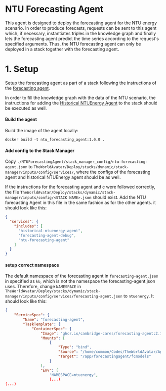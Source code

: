 # NTU Forecasting Agent

This agent is designed to deploy the forecasting agent for the NTU energy scenario. In order to produce forecasts, requests can be sent to this agent which, if necessary, instantiates triples in the knowledge graph and finally lets the forecasting agent predict the time series according to the request's specified arguments. Thus, the NTU forecasting agent can only be deployed in a stack together with the forecasting agent.

# 1. Setup

Setup the forecasting agent as part of a stack following the instructions of the [forecasting agent](https://github.com/cambridge-cares/TheWorldAvatar/edit/main/Agents/ForecastingAgent/).

In order to fill the knowledge graph with the data of the NTU scenario, the instructions for adding the [Historical NTUEnergy Agent](https://github.com/cambridge-cares/TheWorldAvatar/tree/main/Agents/HistoricalNTUEnergyAgent) to the stack should be executed as well.


#### Build the agent

Build the image of the agent locally:
```
docker build -t ntu_forecasting_agent:1.0.0 .
```

#### Add config to the Stack Manager

Copy ```./NTUForecastingAgent/stack_manager_config/ntu-forecasting-agent.json``` to ```TheWorldAvatar/Deploy/stacks/dynamic/stack-manager/inputs/config/services/```, where the  configs of the forecasting agent and historical NTUEnergy agent should be as well.

If the instructions for the forecasting agent and c were followed correctly, the file ```TheWorldAvatar/Deploy/stacks/dynamic/stack-manager/inputs/config/<STACK NAME>.json``` should exist. Add the NTU forecasting Agent in this file in the same fashion as for the other agents. it should look like this:

```json
{
  "services": {
    "includes": [
      "historical-ntuenergy-agent",
      "forecasting-agent-debug",
      "ntu-forecasting-agent"
    ]
  }
}
```

#### setup correct namespace

The default namespace of the forecasting agent in ```forecasting-agent.json``` in specified as ```kb```, which is not the namespace the forecasting-agent.json uses. Therefore, change ```NAMESPACE``` in ```TheWorldAvatar/Deploy/stacks/dynamic/stack-manager/inputs/config/services/forecasting-agent.json``` to ```ntuenergy```. It should look like this:

```json
{
    "ServiceSpec": {
        "Name": "forecasting-agent",
        "TaskTemplate": {
            "ContainerSpec": {
                "Image": "ghcr.io/cambridge-cares/forecasting-agent:2.1.1",
                "Mounts": [
                    {
                        "Type": "bind",
                        "Source": "/home/common/Codes/TheWorldAvatar/Agents/ForecastingAgent/forecastingagent/fcmodels",
                        "Target": "/app/forecastingagent/fcmodels"
                    }
                ],
                "Env": [
                    "NAMESPACE=ntuenergy",
                    (...)
(...)

```